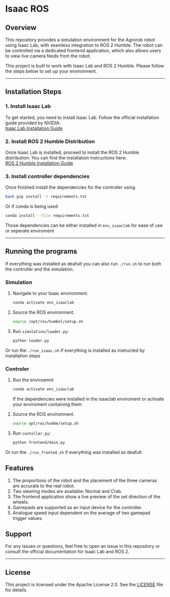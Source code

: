 # Isaac ROS

## Overview

This repository provides a simulation environment for the Agrorob robot using Isaac Lab, with seamless integration to ROS 2 Humble. The robot can be controlled via a dedicated frontend application, which also allows users to view live camera feeds from the robot.

This project is built to work with Isaac Lab and ROS 2 Humble. Please follow the steps below to set up your environment.

---

## Installation Steps

### 1. Install Isaac Lab
To get started, you need to install Isaac Lab. Follow the official installation guide provided by NVIDIA:  
[Isaac Lab Installation Guide](https://developer.nvidia.com/isaac-sim)

### 2. Install ROS 2 Humble Distribution
Once Isaac Lab is installed, proceed to install the ROS 2 Humble distribution. You can find the installation instructions here:  
[ROS 2 Humble Installation Guide](https://docs.ros.org/en/humble/Installation.html)

### 3. Install controller dependencies
Once finished install the dependencies for the controller using

```bash
bash pip install -r requirements.txt
```

Or if conda is being used

```bash
conda install --file requirements.txt
```

Those dependencies can be either installed in `env_isaaclab` for ease of use or seperate enviroment



<!-- ---

## Usage
After completing the installations, you can start using this repository by cloning it and following the provided scripts or documentation. -->

---

## Running the programs


If everything was installed as deafult you can also run `./run.sh` to run both the controller and the simulation.

### Simulation
1. Navigate to your Isaac environment.
    ```bash
    conda activate env_isaaclab
    ```
2. Source the ROS environment.
    ```bash
    source /opt/ros/humbel/setup.sh
    ```
3. Run `simulation/loader.py`: 
    ```bash
    python loader.py
    ```   
Or run the `./run_isaac.sh` if everything is installed as instructed by installation steps 
### Controler
1. Run the enviroemnt
    ```bash
    conda activate env_isaaclab
    ```

    If the dependencies were installed in the isaaclab enviroment or activate your enviroment containing them 

2. Source the ROS environment.
    ```bash
    source opt/ros/humbe/setup.sh
    ```
3. Run `contoller.py`: 
    ```bash
    python frontend/main.py
    ```  
Or run the `./run_fronted.sh` if everything was installed as deafult


## Features
1. The proportions of the robot and the placement of the three cameras are accurate to the real robot.
2. Two steering modes are available: Normal and Crab.
3. The frontend application show a live preview of the set direction of the wheels.
4. Gamepads are supported as an input device for the controller.
5. Analogue speed input dependent on the average of two gamepad trigger values.


## Support
For any issues or questions, feel free to open an issue in this repository or consult the official documentation for Isaac Lab and ROS 2.

---

## License
This project is licensed under the Apache License 2.0. See the [LICENSE](./LICENSE) file for details.

